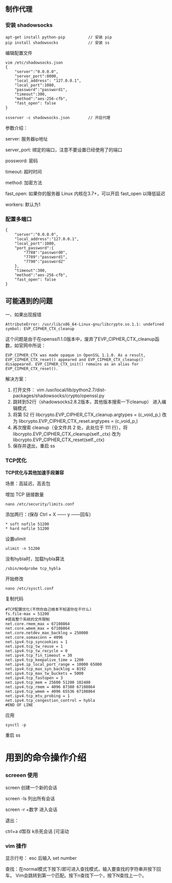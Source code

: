 ## 制作代理
### 安装 shadowsocks
```
apt-get install python-pip			// 安装 pip
pip install shadowsocks				// 安装 ss
```
编辑配置文件

```
vim /etc/shadowsocks.json
{
    "server":"0.0.0.0",
    "server_port":8000,
    "local_address": "127.0.0.1",
    "local_port":1080,
    "password":"password1",
    "timeout":300,
    "method":"aes-256-cfb",
    "fast_open": false
}

ssserver -c shadowsocks.json		// 开启代理
```
参数介绍：

server: 服务器ip地址

server_port: 绑定的端口，注意不要设置已经使用了的端口

possword: 密码

timeout: 超时时间

method: 加密方法

fast_open: 如果你的服务器 Linux 内核在3.7+，可以开启 fast_open 以降低延迟

workers: 默认为1

### 配置多端口
```
{
	"server":"0.0.0.0",
	"local_address":"127.0.0.1",
	"local_port":1080,
	"port_password":{
		"7788":"password0",
		"7789":"password1",
		"7790":"password2"
	},
	"timeout":300,
	"method":"aes-256-cfb",
	"fast_open": false
}
```

## 可能遇到的问题

一、如果出现报错

```
AttributeError: /usr/lib/x86_64-Linux-gnu/libcrypto.so.1.1: undefined symbol: EVP_CIPHER_CTX_cleanup
```
这个问题是由于在openssl1.1.0版本中，废弃了EVP_CIPHER_CTX_cleanup函数，如官网中所说：

```
EVP_CIPHER_CTX was made opaque in OpenSSL 1.1.0. As a result, EVP_CIPHER_CTX_reset() appeared and EVP_CIPHER_CTX_cleanup() disappeared. EVP_CIPHER_CTX_init() remains as an alias for EVP_CIPHER_CTX_reset().
```

解决方案：

1. 打开文件：
vim /usr/local/lib/python2.7/dist-packages/shadowsocks/crypto/openssl.py
2. 跳转到52行（shadowsocks2.8.2版本，其他版本搜索一下cleanup）
进入编辑模式
3. 将第 52 行 libcrypto.EVP_CIPHER_CTX_cleanup.argtypes = (c_void_p,)
改为 libcrypto.EVP_CIPHER_CTX_reset.argtypes = (c_void_p,)
4. 再次搜索 cleanup（全文件共 2 处，此处位于 111 行），将 libcrypto.EVP_CIPHER_CTX_cleanup(self._ctx)
改为 libcrypto.EVP_CIPHER_CTX_reset(self._ctx)
5. 保存并退出，重启 ss

### TCP优化
**TCP优化与其他加速手段兼容**

场景：高延迟，高丢包

增加 TCP 链接数量
```
nano /etc/security/limits.conf
```

添加两行：(保存 Ctrl + X —— y ——回车)
```
* soft nofile 51200
* hard nofile 51200
```

设置ulimit
```
ulimit -n 51200
```

没有hybla时，加载hybla算法
```
/sbin/modprobe tcp_hybla
```

开始修改
```
nano /etc/sysctl.conf
```

复制代码
```
#TCP配置优化(不然你自己根本不知道你在干什么)
fs.file-max = 51200
#提高整个系统的文件限制
net.core.rmem_max = 67108864
net.core.wmem_max = 67108864
net.core.netdev_max_backlog = 250000
net.core.somaxconn = 4096
net.ipv4.tcp_syncookies = 1
net.ipv4.tcp_tw_reuse = 1
net.ipv4.tcp_tw_recycle = 0
net.ipv4.tcp_fin_timeout = 30
net.ipv4.tcp_keepalive_time = 1200
net.ipv4.ip_local_port_range = 10000 65000
net.ipv4.tcp_max_syn_backlog = 8192
net.ipv4.tcp_max_tw_buckets = 5000
net.ipv4.tcp_fastopen = 3
net.ipv4.tcp_mem = 25600 51200 102400
net.ipv4.tcp_rmem = 4096 87380 67108864
net.ipv4.tcp_wmem = 4096 65536 67108864
net.ipv4.tcp_mtu_probing = 1
net.ipv4.tcp_congestion_control = hybla
#END OF LINE
```
应用
```
sysctl -p
```

重启 ss

# 用到的命令操作介绍

### screeen 使用

screen 创建一个新的会话

screen -ls 列出所有会话

screen -r +数字 进入会话

退出：

ctrl+a  d暂存  k杀死会话  [可滚动

### vim 操作

显示行号： esc 后输入 set number

查找：在normal模式下按下/即可进入查找模式，输入要查找的字符串并按下回车。 Vim会跳转到第一个匹配。按下n查找下一个，按下N查找上一个。